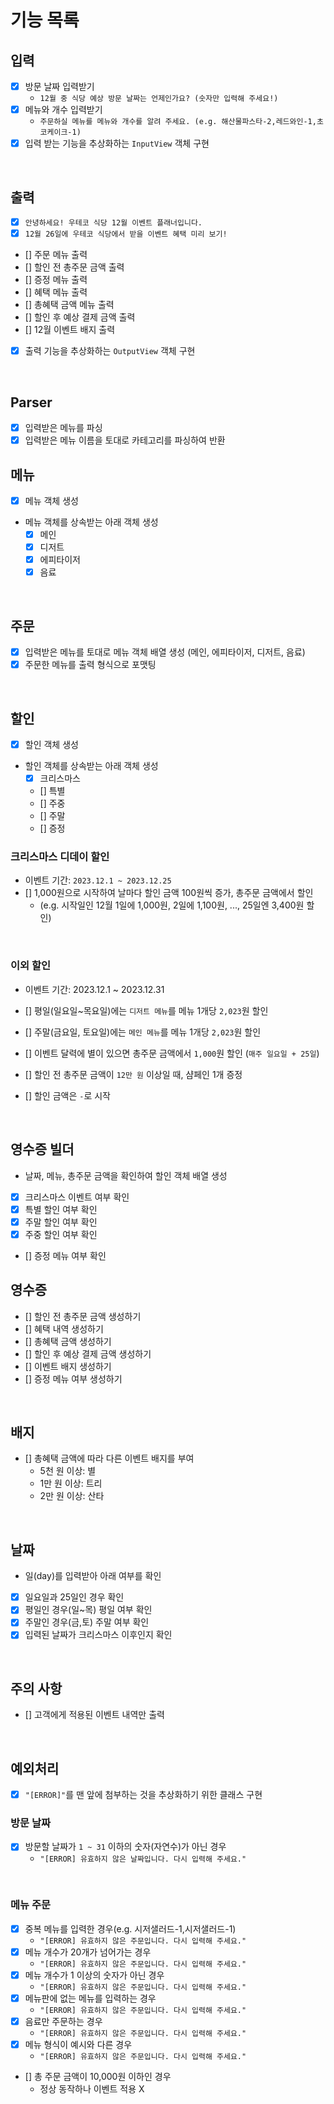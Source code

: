 # 기능 목록

## 입력

- [x] 방문 날짜 입력받기
  - `12월 중 식당 예상 방문 날짜는 언제인가요? (숫자만 입력해 주세요!)`
- [x] 메뉴와 개수 입력받기
  - `주문하실 메뉴를 메뉴와 개수를 알려 주세요. (e.g. 해산물파스타-2,레드와인-1,초코케이크-1)`
- [x] 입력 받는 기능을 추상화하는 `InputView` 객체 구현

<br/>

## 출력

- [x] `안녕하세요! 우테코 식당 12월 이벤트 플래너입니다.`
- [x] `12월 26일에 우테코 식당에서 받을 이벤트 혜택 미리 보기!`
- [] 주문 메뉴 출력
- [] 할인 전 총주문 금액 출력
- [] 증정 메뉴 출력
- [] 혜택 메뉴 출력
- [] 총혜택 금액 메뉴 출력
- [] 할인 후 예상 결제 금액 출력
- [] 12월 이벤트 배지 출력
- [x] 출력 기능을 추상화하는 `OutputView` 객체 구현

<br/>

## Parser

- [x] 입력받은 메뉴를 파싱
- [x] 입력받은 메뉴 이름을 토대로 카테고리를 파싱하여 반환

## 메뉴

- [x] 메뉴 객체 생성
- 메뉴 객체를 상속받는 아래 객체 생성
  - [x] 메인
  - [x] 디저트
  - [x] 에피타이저
  - [x] 음료

<br/>

## 주문

- [x] 입력받은 메뉴를 토대로 메뉴 객체 배열 생성 (메인, 에피타이저, 디저트, 음료)
- [x] 주문한 메뉴를 출력 형식으로 포맷팅

<br/>

## 할인

- [x] 할인 객체 생성
- 할인 객체를 상속받는 아래 객체 생성
  - [x] 크리스마스
  - [] 특별
  - [] 주중
  - [] 주말
  - [] 증정

### 크리스마스 디데이 할인

- 이벤트 기간: `2023.12.1 ~ 2023.12.25`
- [] 1,000원으로 시작하여 날마다 할인 금액 100원씩 증가, 총주문 금액에서 할인
  - (e.g. 시작일인 12월 1일에 1,000원, 2일에 1,100원, ..., 25일엔 3,400원 할인)

<br/>

### 이외 할인

- 이벤트 기간: 2023.12.1 ~ 2023.12.31

- [] 평일(일요일~목요일)에는 `디저트 메뉴`를 메뉴 1개당 `2,023`원 할인
- [] 주말(금요일, 토요일)에는 `메인 메뉴`를 메뉴 1개당 `2,023`원 할인
- [] 이벤트 달력에 별이 있으면 총주문 금액에서 `1,000`원 할인 (`매주 일요일 + 25일`)
- [] 할인 전 총주문 금액이 `12만 원` 이상일 때, 샴페인 1개 증정
- [] 할인 금액은 `-`로 시작

<br/>

## 영수증 빌더

- 날짜, 메뉴, 총주문 금액을 확인하여 할인 객체 배열 생성
- [x] 크리스마스 이벤트 여부 확인
- [x] 특별 할인 여부 확인
- [x] 주말 할인 여부 확인
- [x] 주중 할인 여부 확인
- [] 증정 메뉴 여부 확인

## 영수증

- [] 할인 전 총주문 금액 생성하기
- [] 혜택 내역 생성하기
- [] 총혜택 금액 생성하기
- [] 할인 후 예상 결제 금액 생성하기
- [] 이벤트 배지 생성하기
- [] 증정 메뉴 여부 생성하기

<br/>

## 배지

- [] 총혜택 금액에 따라 다른 이벤트 배지를 부여
  - 5천 원 이상: 별
  - 1만 원 이상: 트리
  - 2만 원 이상: 산타

<br/>

## 날짜

- 일(day)를 입력받아 아래 여부를 확인
- [x] 일요일과 25일인 경우 확인
- [x] 평일인 경우(일~목) 평일 여부 확인
- [x] 주말인 경우(금,토) 주말 여부 확인
- [x] 입력된 날짜가 크리스마스 이후인지 확인

<br/>

## 주의 사항

- [] 고객에게 적용된 이벤트 내역만 출력

<br/>

## 예외처리

- [x] `"[ERROR]"`를 맨 앞에 첨부하는 것을 추상화하기 위한 클래스 구현

### 방문 날짜

- [x] 방문할 날짜가 `1 ~ 31` 이하의 숫자(자연수)가 아닌 경우
  - `"[ERROR] 유효하지 않은 날짜입니다. 다시 입력해 주세요."`

<br/>

### 메뉴 주문

- [x] 중복 메뉴를 입력한 경우(e.g. 시저샐러드-1,시저샐러드-1)
  - `"[ERROR] 유효하지 않은 주문입니다. 다시 입력해 주세요."`
- [x] 메뉴 개수가 20개가 넘어가는 경우
  - `"[ERROR] 유효하지 않은 주문입니다. 다시 입력해 주세요."`
- [x] 메뉴 개수가 1 이상의 숫자가 아닌 경우
  - `"[ERROR] 유효하지 않은 주문입니다. 다시 입력해 주세요."`
- [x] 메뉴판에 없는 메뉴를 입력하는 경우
  - `"[ERROR] 유효하지 않은 주문입니다. 다시 입력해 주세요."`
- [x] 음료만 주문하는 경우
  - `"[ERROR] 유효하지 않은 주문입니다. 다시 입력해 주세요."`
- [x] 메뉴 형식이 예시와 다른 경우
  - `"[ERROR] 유효하지 않은 주문입니다. 다시 입력해 주세요."`
- [] 총 주문 금액이 10,000원 이하인 경우
  - 정상 동작하나 이벤트 적용 X
